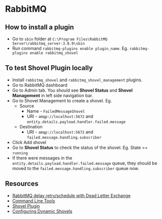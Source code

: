 # RabbitMQ

## How to install a plugin

- Go to `sbin` folder at `C:\Program Files\RabbitMQ Server\rabbitmq_server-3.8.9\sbin`
- Run command `rabbitmq-plugins enable plugin_name`. Eg. `rabbitmq-plugins enable rabbitmq_shovel`

## To test Shovel Plugin locally

- Install `rabbitmq_shovel` and `rabbitmq_shovel_management` plugins.
- Go to RabbitMQ dashboard
- Go to Admin tab. You should see **Shovel Status** and **Shovel Management** in left side navigation bar.
- Go to Shovel Management to create a shovel. Eg.
  - Source
    - Name - `FailedMessageShovel`
    - URI - `amqp://localhost:5672` and `entity.details.payload.handler.failed.message`
  - Destination
    - URI - `amqp://localhost:5672` and `failed.message.handling.subscriber`
- Click Add shovel
- Go to **Shovel Status** to check the status of the shovel. Eg. State == `running`
- If there were messages in the `entity.details.payload.handler.failed.message` queue, they should be moved to the `failed.message.handling.subscriber` queue now.

## Resources

- [RabbitMQ delay retry/schedule with Dead Letter Exchange](https://medium.com/@kiennguyen88/rabbitmq-delay-retry-schedule-with-dead-letter-exchange-31fb25a440fc)
- [Command Line Tools](https://rabbitmq.com/cli.html)
- [Shovel Plugin](https://www.rabbitmq.com/shovel.html)
- [Configuring Dynamic Shovels](https://www.rabbitmq.com/shovel-dynamic.html)